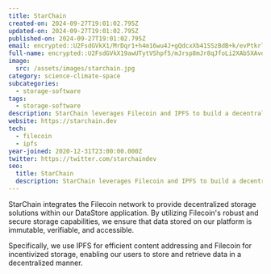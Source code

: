 ```yaml
---
title: StarChain
created-on: 2024-09-27T19:01:02.795Z
updated-on: 2024-09-27T19:01:02.795Z
published-on: 2024-09-27T19:01:02.795Z
email: encrypted::U2FsdGVkX1/MrDqr1+h4m16wu4J+gQdcxXb41SSzBdB+k/evPtkrl+5E7IbQxULj
full-name: encrypted::U2FsdGVkX19awUTytVShpf5/mJrsp8mJr8qJfoLi2XAb5XAvd389q/EzMjVtcIw6
image:
  src: /assets/images/starchain.jpg
category: science-climate-space
subcategories:
  - storage-software
tags:
  - storage-software
description: StarChain leverages Filecoin and IPFS to build a decentralized repository of scientific data where every researcher can freely share their datasets.
website: https://starchain.dev
tech:
  - filecoin
  - ipfs
year-joined: 2020-12-31T23:00:00.000Z
twitter: https://twitter.com/starchaindev
seo:
  title: StarChain
  description: StarChain leverages Filecoin and IPFS to build a decentralized repository of scientific data where every researcher can freely share their datasets.
---
```


StarChain integrates the Filecoin network to provide decentralized storage solutions within our DataStore application. By utilizing Filecoin's robust and secure storage capabilities, we ensure that data stored on our platform is immutable, verifiable, and accessible. 

Specifically, we use IPFS for efficient content addressing and Filecoin for incentivized storage, enabling our users to store and retrieve data in a decentralized manner.
